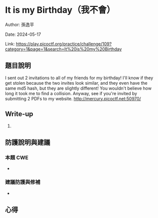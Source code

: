 # It is my Birthday（我不會）

Author: 孫逸平

Date: 2024-05-17

Link: https://play.picoctf.org/practice/challenge/109?category=1&page=1&search=It%20is%20my%20Birthday

## 題目說明

I sent out 2 invitations to all of my friends for my birthday! I'll know if they get stolen because the two invites look similar, and they even have the same md5 hash, but they are slightly different! You wouldn't believe how long it took me to find a collision. Anyway, see if you're invited by submitting 2 PDFs to my website. http://mercury.picoctf.net:50970/

## Write-up

1. 

## 防護說明與建議

### 本題 CWE

* 

### 建議防護與修補

* 

## 心得

